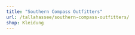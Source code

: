 ```yaml
---
title: "Southern Compass Outfitters"
url: /tallahassee/southern-compass-outfitters/
shop: Kleidung
---
```


